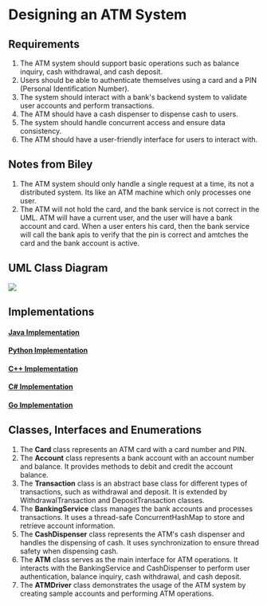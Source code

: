 # Designing an ATM System

## Requirements
1. The ATM system should support basic operations such as balance inquiry, cash withdrawal, and cash deposit.
2. Users should be able to authenticate themselves using a card and a PIN (Personal Identification Number).
3. The system should interact with a bank's backend system to validate user accounts and perform transactions.
4. The ATM should have a cash dispenser to dispense cash to users.
5. The system should handle concurrent access and ensure data consistency.
6. The ATM should have a user-friendly interface for users to interact with.

## Notes from Biley
1. The ATM system should only handle a single request at a time, its not a distributed system. Its like an ATM machine which only processes one user.
2. The ATM will not hold the card, and the bank service is not correct in the UML. ATM will have a current user, and the user will have a bank account and card. When a user enters his card, then the bank service will call the bank apis to verify that the pin is correct and amtches the card and the bank account is active.

## UML Class Diagram

![](../class-diagrams/atm-class-diagram.png)

## Implementations
#### [Java Implementation](../solutions/java/src/atm/) 
#### [Python Implementation](../solutions/python/atm/)
#### [C++ Implementation](../solutions/cpp/atm/)
#### [C# Implementation](../solutions/csharp/atm/)
#### [Go Implementation](../solutions/golang/atm/)

## Classes, Interfaces and Enumerations
1. The **Card** class represents an ATM card with a card number and PIN.
2. The **Account** class represents a bank account with an account number and balance. It provides methods to debit and credit the account balance.
3. The **Transaction** class is an abstract base class for different types of transactions, such as withdrawal and deposit. It is extended by WithdrawalTransaction and DepositTransaction classes.
4. The **BankingService** class manages the bank accounts and processes transactions. It uses a thread-safe ConcurrentHashMap to store and retrieve account information.
5. The **CashDispenser** class represents the ATM's cash dispenser and handles the dispensing of cash. It uses synchronization to ensure thread safety when dispensing cash.
6. The **ATM** class serves as the main interface for ATM operations. It interacts with the BankingService and CashDispenser to perform user authentication, balance inquiry, cash withdrawal, and cash deposit.
7. The **ATMDriver** class demonstrates the usage of the ATM system by creating sample accounts and performing ATM operations.

